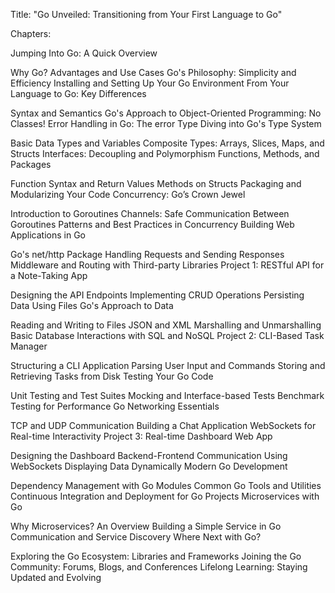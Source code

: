 Title:
"Go Unveiled: Transitioning from Your First Language to Go"

Chapters:

Jumping Into Go: A Quick Overview

Why Go? Advantages and Use Cases
Go's Philosophy: Simplicity and Efficiency
Installing and Setting Up Your Go Environment
From Your Language to Go: Key Differences

Syntax and Semantics
Go's Approach to Object-Oriented Programming: No Classes!
Error Handling in Go: The error Type
Diving into Go's Type System

Basic Data Types and Variables
Composite Types: Arrays, Slices, Maps, and Structs
Interfaces: Decoupling and Polymorphism
Functions, Methods, and Packages

Function Syntax and Return Values
Methods on Structs
Packaging and Modularizing Your Code
Concurrency: Go’s Crown Jewel

Introduction to Goroutines
Channels: Safe Communication Between Goroutines
Patterns and Best Practices in Concurrency
Building Web Applications in Go

Go's net/http Package
Handling Requests and Sending Responses
Middleware and Routing with Third-party Libraries
Project 1: RESTful API for a Note-Taking App

Designing the API Endpoints
Implementing CRUD Operations
Persisting Data Using Files
Go's Approach to Data

Reading and Writing to Files
JSON and XML Marshalling and Unmarshalling
Basic Database Interactions with SQL and NoSQL
Project 2: CLI-Based Task Manager

Structuring a CLI Application
Parsing User Input and Commands
Storing and Retrieving Tasks from Disk
Testing Your Go Code

Unit Testing and Test Suites
Mocking and Interface-based Tests
Benchmark Testing for Performance
Go Networking Essentials

TCP and UDP Communication
Building a Chat Application
WebSockets for Real-time Interactivity
Project 3: Real-time Dashboard Web App

Designing the Dashboard
Backend-Frontend Communication Using WebSockets
Displaying Data Dynamically
Modern Go Development

Dependency Management with Go Modules
Common Go Tools and Utilities
Continuous Integration and Deployment for Go Projects
Microservices with Go

Why Microservices? An Overview
Building a Simple Service in Go
Communication and Service Discovery
Where Next with Go?

Exploring the Go Ecosystem: Libraries and Frameworks
Joining the Go Community: Forums, Blogs, and Conferences
Lifelong Learning: Staying Updated and Evolving
